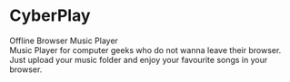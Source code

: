 # CyberPlay
Offline Browser Music Player</br>
Music Player for computer geeks who do not wanna leave their browser.</br>
Just upload your music folder and enjoy your favourite songs in your browser.</br>

